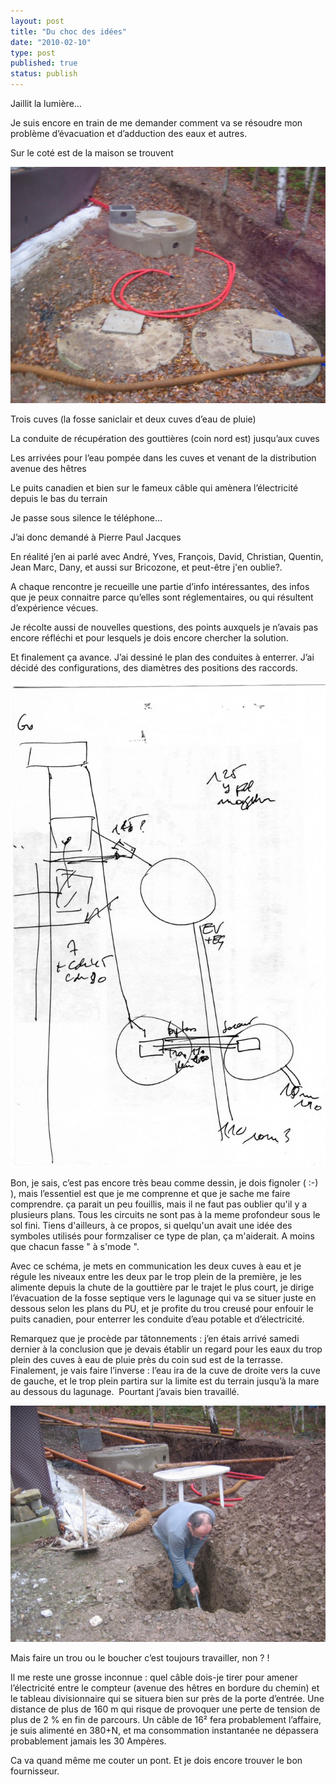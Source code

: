 ```yaml
---
layout: post
title: "Du choc des idées"
date: "2010-02-10"
type: post
published: true
status: publish
---
```


Jaillit la lumière…

Je suis encore en train de me demander comment va se résoudre mon problème d’évacuation et d’adduction des eaux et autres.

Sur le coté est de la maison se trouvent

[![](/images/2010/02/IMG_0895-1024x768.jpg "IMG_0895")](/images/2010/02/IMG_0895.jpg)

Trois cuves (la fosse saniclair et deux cuves d’eau de pluie)

La conduite de récupération des gouttières (coin nord est) jusqu’aux cuves

Les arrivées pour l’eau pompée dans les cuves et venant de la distribution avenue des hêtres

Le puits canadien et bien sur le fameux câble qui amènera l’électricité depuis le bas du terrain

Je passe sous silence le téléphone…

J’ai donc demandé à Pierre Paul Jacques

En réalité j’en ai parlé avec André, Yves, François, David, Christian, Quentin, Jean Marc, Dany, et aussi sur Bricozone, et peut-être j'en oublie?.

A chaque rencontre je recueille une partie d’info intéressantes, des infos que je peux connaitre parce qu’elles sont réglementaires, ou qui résultent d’expérience vécues.

Je récolte aussi de nouvelles questions, des points auxquels je n’avais pas encore réfléchi et pour lesquels je dois encore chercher la solution.

Et finalement ça avance. J’ai dessiné le plan des conduites à enterrer. J’ai décidé des configurations, des diamètres des positions des raccords.

[![](/images/2010/02/img506-665x1024.jpg "img506")](/images/2010/02/img506.jpg)

Bon, je sais, c’est pas encore très beau comme dessin, je dois fignoler ( :-) ), mais l’essentiel est que je me comprenne et que je sache me faire comprendre. ça parait un peu fouillis, mais il ne faut pas oublier qu'il y a plusieurs plans. Tous les circuits ne sont pas à la meme profondeur sous le sol fini. Tiens d'ailleurs, à ce propos, si quelqu'un avait une idée des symboles utilisés pour formzaliser ce type de plan, ça m'aiderait. A moins que chacun fasse " à s'mode ".

Avec ce schéma, je mets en communication les deux cuves à eau et je régule les niveaux entre les deux par le trop plein de la première, je les alimente depuis la chute de la gouttière par le trajet le plus court, je dirige l’évacuation de la fosse septique vers le lagunage qui va se situer juste en dessous selon les plans du PU, et je profite du trou creusé pour enfouir le puits canadien, pour enterrer les conduite d’eau potable et d’électricité.

Remarquez que je procède par tâtonnements : j’en étais arrivé samedi dernier à la conclusion que je devais établir un regard pour les eaux du trop plein des cuves à eau de pluie près du coin sud est de la terrasse. Finalement, je vais faire l’inverse : l’eau ira de la cuve de droite vers la cuve de gauche, et le trop plein partira sur la limite est du terrain jusqu’à la mare au dessous du lagunage.  Pourtant j’avais bien travaillé.

[![](/images/2010/02/IMG_0061-1024x768.jpg "IMG_0061")](/images/2010/02/IMG_0061.jpg)

Mais faire un trou ou le boucher c’est toujours travailler, non ? !

Il me reste une grosse inconnue : quel câble dois-je tirer pour amener l’électricité entre le compteur (avenue des hêtres en bordure du chemin) et le tableau divisionnaire qui se situera bien sur près de la porte d’entrée. Une distance de plus de 160 m qui risque de provoquer une perte de tension de plus de 2 % en fin de parcours. Un câble de 16² fera probablement l’affaire, je suis alimenté en 380+N, et ma consommation instantanée ne dépassera probablement jamais les 30 Ampères.

Ca va quand même me couter un pont. Et je dois encore trouver le bon fournisseur.
